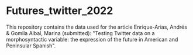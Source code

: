# Futures_twitter_2022
This repository contains the data used for the article Enrique-Arias, Andrés & Gomila Albal, Marina (submitted): "Testing Twitter data on a morphosyntactic variable: the expression of the future in American and Peninsular Spanish".

